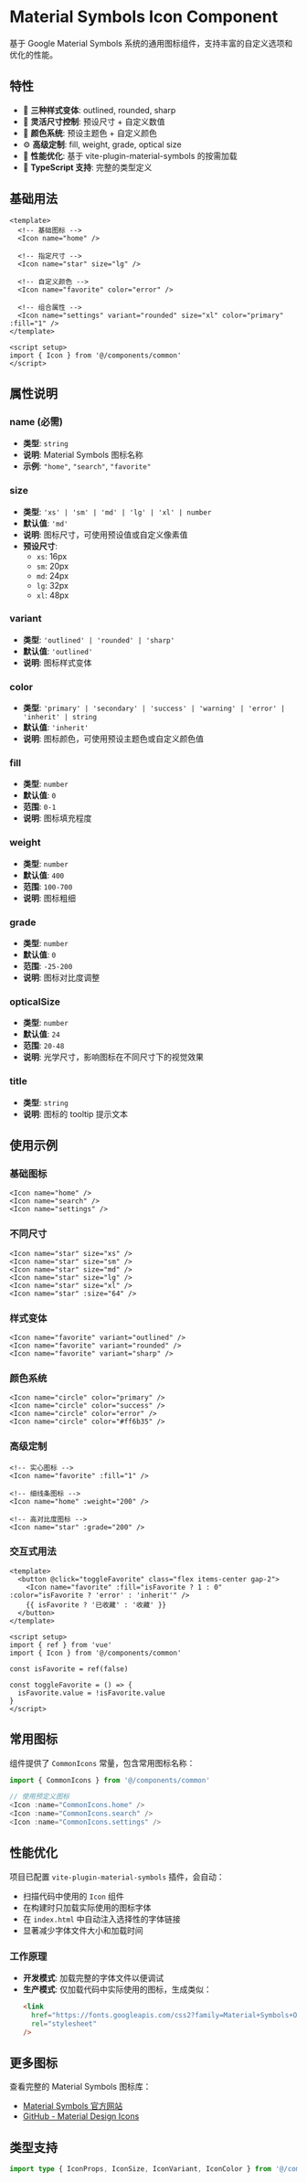 # Material Symbols Icon Component

基于 Google Material Symbols 系统的通用图标组件，支持丰富的自定义选项和优化的性能。

## 特性

- 🎨 **三种样式变体**: outlined, rounded, sharp
- 📏 **灵活尺寸控制**: 预设尺寸 + 自定义数值
- 🎯 **颜色系统**: 预设主题色 + 自定义颜色
- ⚙️ **高级定制**: fill, weight, grade, optical size
- 🚀 **性能优化**: 基于 vite-plugin-material-symbols 的按需加载
- 💪 **TypeScript 支持**: 完整的类型定义

## 基础用法

```vue
<template>
  <!-- 基础图标 -->
  <Icon name="home" />

  <!-- 指定尺寸 -->
  <Icon name="star" size="lg" />

  <!-- 自定义颜色 -->
  <Icon name="favorite" color="error" />

  <!-- 组合属性 -->
  <Icon name="settings" variant="rounded" size="xl" color="primary" :fill="1" />
</template>

<script setup>
import { Icon } from '@/components/common'
</script>
```

## 属性说明

### name (必需)

- **类型**: `string`
- **说明**: Material Symbols 图标名称
- **示例**: `"home"`, `"search"`, `"favorite"`

### size

- **类型**: `'xs' | 'sm' | 'md' | 'lg' | 'xl' | number`
- **默认值**: `'md'`
- **说明**: 图标尺寸，可使用预设值或自定义像素值
- **预设尺寸**:
  - `xs`: 16px
  - `sm`: 20px
  - `md`: 24px
  - `lg`: 32px
  - `xl`: 48px

### variant

- **类型**: `'outlined' | 'rounded' | 'sharp'`
- **默认值**: `'outlined'`
- **说明**: 图标样式变体

### color

- **类型**: `'primary' | 'secondary' | 'success' | 'warning' | 'error' | 'inherit' | string`
- **默认值**: `'inherit'`
- **说明**: 图标颜色，可使用预设主题色或自定义颜色值

### fill

- **类型**: `number`
- **默认值**: `0`
- **范围**: `0-1`
- **说明**: 图标填充程度

### weight

- **类型**: `number`
- **默认值**: `400`
- **范围**: `100-700`
- **说明**: 图标粗细

### grade

- **类型**: `number`
- **默认值**: `0`
- **范围**: `-25-200`
- **说明**: 图标对比度调整

### opticalSize

- **类型**: `number`
- **默认值**: `24`
- **范围**: `20-48`
- **说明**: 光学尺寸，影响图标在不同尺寸下的视觉效果

### title

- **类型**: `string`
- **说明**: 图标的 tooltip 提示文本

## 使用示例

### 基础图标

```vue
<Icon name="home" />
<Icon name="search" />
<Icon name="settings" />
```

### 不同尺寸

```vue
<Icon name="star" size="xs" />
<Icon name="star" size="sm" />
<Icon name="star" size="md" />
<Icon name="star" size="lg" />
<Icon name="star" size="xl" />
<Icon name="star" :size="64" />
```

### 样式变体

```vue
<Icon name="favorite" variant="outlined" />
<Icon name="favorite" variant="rounded" />
<Icon name="favorite" variant="sharp" />
```

### 颜色系统

```vue
<Icon name="circle" color="primary" />
<Icon name="circle" color="success" />
<Icon name="circle" color="error" />
<Icon name="circle" color="#ff6b35" />
```

### 高级定制

```vue
<!-- 实心图标 -->
<Icon name="favorite" :fill="1" />

<!-- 细线条图标 -->
<Icon name="home" :weight="200" />

<!-- 高对比度图标 -->
<Icon name="star" :grade="200" />
```

### 交互式用法

```vue
<template>
  <button @click="toggleFavorite" class="flex items-center gap-2">
    <Icon name="favorite" :fill="isFavorite ? 1 : 0" :color="isFavorite ? 'error' : 'inherit'" />
    {{ isFavorite ? '已收藏' : '收藏' }}
  </button>
</template>

<script setup>
import { ref } from 'vue'
import { Icon } from '@/components/common'

const isFavorite = ref(false)

const toggleFavorite = () => {
  isFavorite.value = !isFavorite.value
}
</script>
```

## 常用图标

组件提供了 `CommonIcons` 常量，包含常用图标名称：

```typescript
import { CommonIcons } from '@/components/common'

// 使用预定义图标
<Icon :name="CommonIcons.home" />
<Icon :name="CommonIcons.search" />
<Icon :name="CommonIcons.settings" />
```

## 性能优化

项目已配置 `vite-plugin-material-symbols` 插件，会自动：

- 扫描代码中使用的 `Icon` 组件
- 在构建时只加载实际使用的图标字体
- 在 `index.html` 中自动注入选择性的字体链接
- 显著减少字体文件大小和加载时间

### 工作原理

- **开发模式**: 加载完整的字体文件以便调试
- **生产模式**: 仅加载代码中实际使用的图标，生成类似：
  ```html
  <link
    href="https://fonts.googleapis.com/css2?family=Material+Symbols+Outlined:opsz,wght,FILL,GRAD@24,400,0,0&icon_names=home,search,favorite"
    rel="stylesheet"
  />
  ```

## 更多图标

查看完整的 Material Symbols 图标库：

- [Material Symbols 官方网站](https://fonts.google.com/icons)
- [GitHub - Material Design Icons](https://github.com/google/material-design-icons)

## 类型支持

```typescript
import type { IconProps, IconSize, IconVariant, IconColor } from '@/components/common'
```
